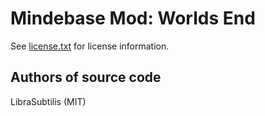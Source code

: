 Mindebase Mod: Worlds End
=========================
See [license.txt](./license.txt) for license information.

Authors of source code
----------------------
LibraSubtilis (MIT)
